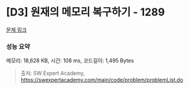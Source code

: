 # [D3] 원재의 메모리 복구하기 - 1289 

[문제 링크](https://swexpertacademy.com/main/code/problem/problemDetail.do?contestProbId=AV19AcoKI9sCFAZN) 

### 성능 요약

메모리: 18,628 KB, 시간: 108 ms, 코드길이: 1,495 Bytes



> 출처: SW Expert Academy, https://swexpertacademy.com/main/code/problem/problemList.do